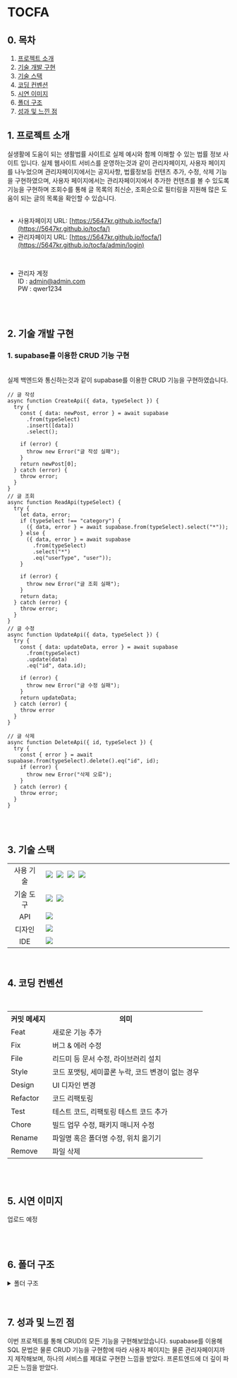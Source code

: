# TOCFA

## 0. 목차

1.  [프로젝트 소개](#1-프로젝트-소개)
2.  [기술 개발 구현](#2-기술-개발-구현)
3.  [기술 스택](#3-기술-스택)
4.  [코딩 컨벤션](#4-코딩-컨벤션)
5.  [시연 이미지](#5-시연-이미지)
6.  [폴더 구조](#6-폴더-구조)
7.  [성과 및 느낀 점](#8-성과-및-느낀-점)
    <br>

## 1. 프로젝트 소개

실생활에 도움이 되는 생활법률 사이트로 실제 예시와 함께 이해할 수 있는 법률 정보 사이트 입니다. 실제 웹사이트 서비스를 운영하는것과 같이 관리자페이지, 사용자 페이지를 나누었으며 관리자페이지에서는 공지사항, 법률정보등 컨텐츠 추가, 수정, 삭제 기능을 구현하였으며, 사용자 페이지에서는 관리자페이지에서 추가한 컨텐츠를 볼 수 있도록 기능을 구현하며 조회수를 통해 글 목록의 최신순, 조회순으로 필터링을 지원해 많은 도움이 되는 글의 목록을 확인할 수 있습니다.
<br />
<br />

- 사용자페이지 URL: [https://5647kr.github.io/focfa/](https://5647kr.github.io/tocfa/)
- 관리자페이지 URL: [https://5647kr.github.io/focfa/](https://5647kr.github.io/tocfa/admin/login)
<br />

- 관리자 계정<br/>
  ID : admin@admin.com<br/>
  PW : qwer1234
<br>
<br>

## 2. 기술 개발 구현

### 1. supabase를 이용한 CRUD 기능 구현

<br>
실제 백엔드와 통신하는것과 같이 supabase를 이용한 CRUD 기능을 구현하였습니다.
<br>

```
// 글 작성
async function CreateApi({ data, typeSelect }) {
  try {
    const { data: newPost, error } = await supabase
      .from(typeSelect)
      .insert([data])
      .select();

    if (error) {
      throw new Error("글 작성 실패");
    }
    return newPost[0];
  } catch (error) {
    throw error;
  }
}
// 글 조회
async function ReadApi(typeSelect) {
  try {
    let data, error;
    if (typeSelect !== "category") {
      ({ data, error } = await supabase.from(typeSelect).select("*"));
    } else {
      ({ data, error } = await supabase
        .from(typeSelect)
        .select("*")
        .eq("userType", "user"));
    }

    if (error) {
      throw new Error("글 조회 실패");
    }
    return data;
  } catch (error) {
    throw error;
  }
}
// 글 수정
async function UpdateApi({ data, typeSelect }) {
  try {
    const { data: updateData, error } = await supabase
      .from(typeSelect)
      .update(data)
      .eq("id", data.id);

    if (error) {
      throw new Error("글 수정 실패");
    }
    return updateData;
  } catch (error) {
    throw error
  }
}

// 글 삭제
async function DeleteApi({ id, typeSelect }) {
  try {
    const { error } = await supabase.from(typeSelect).delete().eq("id", id);
    if (error) {
      throw new Error("삭제 오류");
    }
  } catch (error) {
    throw error;
  }
}

```

<br>
<br>

## 3. 기술 스택

<table>
  <tr>
    <td align="center" width="100px">사용 기술</td>
    <td width="800px">
      <img src="https://img.shields.io/badge/React-61DAFB?style=for-the-badge&logo=React&logoColor=ffffff"/>&nbsp
      <img src="https://img.shields.io/badge/React%20Router-CA4245?style=for-the-badge&logo=ReactRouter&logoColor=white"/>&nbsp 
      <img src="https://img.shields.io/badge/styled--components-DB7093?style=for-the-badge&logo=styled-components&logoColor=white"/>&nbsp
      <img src="https://img.shields.io/badge/zustand-2c51c1?style=for-the-badge&logo=zustand&logoColor=white"/>&nbsp 
    </td>
  </tr>
  <tr>
    <td align="center">기술 도구</td>
    <td>
      <img src="https://img.shields.io/badge/GitHub-181717?style=for-the-badge&logo=GitHub&logoColor=white"/>&nbsp 
      <img src="https://img.shields.io/badge/git-F05032?style=for-the-badge&logo=git&logoColor=white">
    </td>
  <tr>
  <tr>
    <td align="center">API</td>
    <td>
     <img src="https://img.shields.io/badge/supabase-000000?style=for-the-badge&logo=supabase&logoColor=hsl(153.1deg 60.67% 53.14%)"/>&nbsp 
    </td>
  <tr>
    <td align="center">디자인</td>
    <td>
      <img src="https://img.shields.io/badge/Figma-d90f42?style=for-the-badge&logo=Figma&logoColor=white"/>&nbsp  
    </td>
  </tr>
  <tr>
    <td align="center">IDE</td>
    <td>
      <img src="https://img.shields.io/badge/VSCode-007ACC?style=for-the-badge&logo=Visual%20Studio%20Code&logoColor=white"/>&nbsp
  </tr>
</table>

<br>

## 4. 코딩 컨벤션

<br>

<detail>
  <table>
    <tr>
      <th>커밋 메세지</th>
      <th>의미</th>
    </tr>
    <tr>
      <td>Feat</td>
      <td>새로운 기능 추가</td>
    </tr>
    <tr>
      <td>Fix</td>
      <td>버그 & 에러 수정</td>
    </tr>
    <tr>
      <td>File</td>
      <td>리드미 등 문서 수정, 라이브러리 설치</td>
    </tr>
    <tr>
      <td>Style</td>
      <td>코드 포맷팅, 세미콜론 누락, 코드 변경이 없는 경우</td>
    </tr>
    <tr>
      <td>Design</td>
      <td>UI 디자인 변경</td>
    </tr>
    <tr>
      <td>Refactor</td>
      <td>코드 리팩토링</td>
    </tr>
    <tr>
      <td>Test</td>
      <td>테스트 코드, 리팩토링 테스트 코드 추가</td>
    </tr>
    <tr>
      <td>Chore</td>
      <td>빌드 업무 수정, 패키지 매니저 수정</td>
    </tr>
    <tr>
      <td>Rename</td>
      <td>파일명 혹은 폴더명 수정, 위치 옮기기</td>
    </tr>
    <tr>
      <td>Remove</td>
      <td>파일 삭제</td>
    </tr>
  </table>
</detail>

<br>
<br>

## 5. 시연 이미지
업로드 예정

<br>
<br>

## 6. 폴더 구조

<details>
<summary>폴더 구조</summary>
<div markdown="1">

```
TOCFA
┃
┣ 📦public
┃ ┣ 📂assets
┃ ┃ ┗ 📂img
┃ ┃ ┃ ┣ 📜contract.webp
┃ ┃ ┃ ┣ 📜finance.webp
┃ ┃ ┃ ┣ 📜hero.webp
┃ ┃ ┃ ┣ 📜house.webp
┃ ┃ ┃ ┣ 📜logo.png
┃ ┃ ┃ ┣ 📜rights.webp
┃ ┃ ┃ ┣ 📜transport.webp
┃ ┃ ┃ ┗ 📜work.webp
┃ ┣ 📜404.html
┃ ┗ 📜index.html
┃
┣ 📦src
┃ ┣ 📂admin
┃ ┃ ┣ 📜Admin.jsx
┃ ┃ ┣ 📜AdminHome.jsx
┃ ┃ ┣ 📜AdminLogin.jsx
┃ ┃ ┣ 📜AdminPost.jsx
┃ ┃ ┗ 📜AdminUpdate.jsx
┃ ┣ 📂api
┃ ┃ ┣ 📜CategoryApi.jsx
┃ ┃ ┣ 📜LogApi.jsx
┃ ┃ ┗ 📜PostApi.jsx
┃ ┣ 📂components
┃ ┃ ┣ 📜ContentSection.jsx
┃ ┃ ┣ 📜Header.jsx
┃ ┃ ┣ 📜HeroSection.jsx
┃ ┃ ┣ 📜Input.jsx
┃ ┃ ┣ 📜Loading.jsx
┃ ┃ ┣ 📜Modal.jsx
┃ ┃ ┗ 📜Protected.jsx
┃ ┣ 📂store
┃ ┃ ┣ 📜PostStore.jsx
┃ ┃ ┗ 📜TypeStore.jsx
┃ ┣ 📂styles
┃ ┃ ┣ 📜GlobalStyle.jsx
┃ ┃ ┗ 📜font.css
┃ ┣ 📂user
┃ ┃ ┣ 📜UserHome.jsx
┃ ┃ ┣ 📜UserLaws.jsx
┃ ┃ ┣ 📜UserLawsDetail.jsx
┃ ┃ ┣ 📜UserNotice.jsx
┃ ┃ ┗ 📜UserNoticeDetail.jsx
┃ ┣ 📜App.js
┃ ┣ 📜index.js
┃ ┗ 📜supabaseClient.js
```

 </div>
</details>

<br>
<br>

## 7. 성과 및 느낀 점

이번 프로젝트를 통해 CRUD의 모든 기능을 구현해보았습니다. supabase를 이용해 SQL 문법은 물론 CRUD 기능을 구현함에 따라 사용자 페이지는 물론 관리자페이지까지 제작해보며, 하나의 서비스를 제대로 구현한 느낌을 받았다. 프론트엔드에 더 깊이 파고든 느낌을 받았다.
